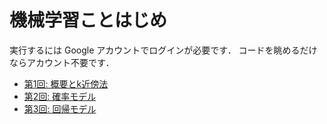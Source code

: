 # 機械学習ことはじめ


実行するには Google アカウントでログインが必要です．
コードを眺めるだけならアカウント不要です．

- [第1回: 概要とk近傍法](https://colab.research.google.com/drive/1m_1tDb1HqLklwDWui72UV0r_xgF_NGzd?usp=sharing)
- [第2回: 確率モデル](https://colab.research.google.com/drive/1k7Gbao08bc9kVqR304f3ZdilulLyMUlR?usp=sharing)
- [第3回: 回帰モデル](https://colab.research.google.com/drive/1YM15bUxupLwp8eWtUwkf842B0hjkl1_C?usp=sharing)

<!-- [第4回: 分類モデル](https://colab.research.google.com/drive/1fqCcpF-jVbEg049o2rU2bj3AyjYqnbb-?usp=sharing) -->